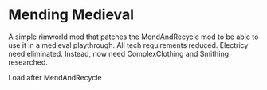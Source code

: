 # Mending Medieval

A simple rimworld mod that patches the MendAndRecycle mod to be able to use it in a medieval playthrough.  All tech requirements reduced.  Electricy need eliminated.  Instead, now need ComplexClothing and Smithing researched.

Load after MendAndRecycle
